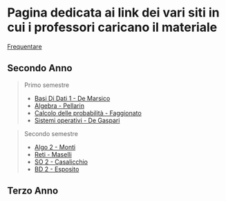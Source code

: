 # Pagina dedicata ai link dei vari siti in cui i professori caricano il materiale

[Frequentare](https://corsidilaurea.uniroma1.it/it/corso/2024/29923/programmazione)

## Secondo Anno
> Primo semestre 
>- [Basi Di Dati 1 - De Marsico](https://sites.google.com/di.uniroma1.it/basididati-modulo1canalem-z?usp=sharing)  
>- [Algebra - Pellarin](https://drive.google.com/drive/folders/1IBBff-5DaA1tpisj7XJSW9FGGEKoE26N)  
>- [Calcolo delle probabilità - Faggionato](https://drive.google.com/drive/folders/10VKiGTtRtk1o3Y6BigF9bBqydGLgoJbM)  
>- [Sistemi operativi - De Gaspari](https://classroom.google.com/u/1/c/NzE4Mzc4OTk5Nzgz)

> Secondo semestre 
>- [Algo 2 - Monti](https://twiki.di.uniroma1.it/twiki/view/Algoritmi2/PALGdiario2014_2)  
>- [Reti - Maselli](https://drive.google.com/drive/folders/1IBBff-5DaA1tpisj7XJSW9FGGEKoE26N)  
>- [SO 2 - Casalicchio](https://drive.google.com/drive/folders/10VKiGTtRtk1o3Y6BigF9bBqydGLgoJbM)  
>- [BD 2 - Esposito](https://classroom.google.com/u/1/c/NzE4Mzc4OTk5Nzgz)  
## Terzo Anno
